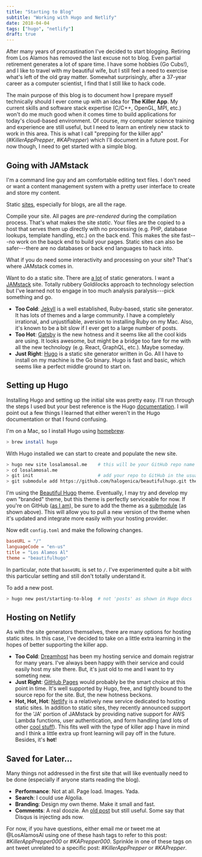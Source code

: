 ```yaml
---
title: "Starting to Blog"
subtitle: "Working with Hugo and Netlify"
date: 2018-04-04
tags: ["hugo", "netlify"]
draft: true
---
```


After many years of procrastination I've decided to start blogging. Retiring
from Los Alamos has removed the last excuse not to blog. Even partial
retirement generates a lot of spare time. I have some hobbies (Go Cubs!), and I
like to travel with my beautiful wife, but I still feel a need to exercise
what's left of the old gray matter. Somewhat surprisingly, after a 37-year
career as a computer scientist, I find that I still like to hack code.

<!--more-->

The main purpose of this blog is to document how I prepare myself technically
should I ever come up with an idea for **The Killer App**. My current skills
and software stack expertise (C/C++, OpenGL, MPI, etc.) won't do me much good
when it comes time to build applications for today's cloud-based environment. Of
course, my computer science training and experience are still useful, but I
need to learn an entirely new stack to work in this area. This is what I call
"prepping for the killer app" (_#KillerAppPrepper_, _#KAPrepper_) which I'll
document in a future post. For now though, I need to get started with a simple
blog.

## Going with JAMstack

I'm a command line guy and am comfortable editing text files. I don't need or
want a content management system with a pretty user interface to create and
store my content.

Static
[sites](https://medium.com/@borisschapira/back-to-static-a-paradigm-shift-for-better-ux-and-web-performance-56f4199d74ff),
especially for blogs, are all the rage.

Compile your site. All pages are *pre-rendered* during the compilation
process. That's what makes the site *static*. Your files are the copied to a
host that serves them up directly with no processing (e.g. PHP, database
lookups, template handling, etc.) on the back end. This makes the site
fast---no work on the baqck end to build your pages. Static sites can also be
safer---there
are no databases or back end languages to hack into. 

What if you do need some interactivity and processing on your site? That's
where JAMstack comes in.

Want to do a static site. There are [a lot](https://www.staticgen.com/) of
static generators. I want a [JAMstack](https://jamstack.org/) site. Totally
rubbery Goldilocks approach to technology selection but I've learned not to
engage in too much analysis paralysis---pick something and go.

* **Too Cold**: [Jekyll](https://jekyllrb.com/) is a well established, Ruby-based, static site generator. It has lots of themes and a large community. I have a completely irrational, and unjustifiable, aversion to installing Ruby on my Mac. Also, it's known to be a bit slow if I ever get to a large number of posts.
* **Too Hot**: [Gatsby](https://www.gatsbyjs.org/) is the new hotness and it seems like all the cool kids are using. It looks awesome, but might be a bridge too fare for me with all the new technology (e.g. React, GraphQL, etc.). Maybe someday.
* **Just Right**: [Hugo](https://gohugo.io/) is a static site generator written in Go. All I have to install on my machine is the Go binary. Hugo is fast and basic, which seems like a perfect middle ground to start on.

## Setting up Hugo

Installing Hugo and setting up the initial site was pretty easy. I'll run through the steps I used but your best reference is the Hugo [documentation](https://gohugo.io/getting-started/). I will point out a few things I learned that either weren't in the Hugo documentation or that I found confusing.

I'm on a Mac, so I install Hugo using [homebrew](https://brew.sh/).

```sh
> brew install hugo
```

With Hugo installed we can start to create and populate the new site.

```sh
> hugo new site losalamosal.me    # this will be your GitHub repo name
> cd losalamosal.me
> git init                        # add your repo to GitHub in the usual way
> git submodule add https://github.com/halogenica/beautifulhugo.git themes/beautifulhugo
```

I'm using the [Beautiful Hugo](https://github.com/halogenica/beautifulhugo)
theme. Eventually, I may try and develop my own "branded" theme, but this theme
is perfectly serviceable for now. If you're on GitHub ([as I
am](https://github.com/losalamosal/losalamosal.me)), be sure to add the theme as
a [submodule](https://blog.github.com/2016-02-01-working-with-submodules/) (as
shown above). This will allow you to pull a new version of the theme when it's
updated and integrate more easily with your hosting provider.

Now edit `config.toml` and make the following changes.

```toml
baseURL = "/"
languageCode = "en-us"
title = "Los Alamos Al"
theme = "beautifulhugo"
```

In particular, note that `baseURL` is set to `/`. I've experimented quite a bit with this particular setting and still don't totally understand it.

To add a new post.

```sh
> hugo new post/starting-to-blog  # not 'posts' as shown in Hugo docs
```

## Hosting on Netlify

As with the site generators themselves, there are many options for hosting static sites. In this case, I've decided to take on a little extra learning in the hopes of better supporting the killer app.

* **Too Cold**: [Dreamhost](https://www.dreamhost.com/) has been my hosting service and domain registrar for many years. I've always been happy with their service and could easily host my site there. But, it's just old to me and I want to try someting new.
* **Just Right**: [GitHub Pages](https://pages.github.com/) would probably be the smart choice at this point in time. It's well supported by Hugo, free, and tightly bound to the source repo for the site. But, the new hotness beckons.
* **Hot, Hot, Hot**: [Netlify](https://www.netlify.com/) is a relatively new service dedicated to hosting static sites. In addition to static sites, they recently announced support for the 'JA' portion of JAMstack by providing native support for AWS Lambda functions, user authentication, and form handling (and lots of other [cool stuff](https://www.netlify.com/features/)). This fits well with the type of killer app I have in mind and I think a little extra up front learning will pay off in the future. Besides, it's **hot**!

## Saved for Later...

Many things not addressed in the first site that will like eventually need to be done (especially if anyone starts reading the blog).

* **Performance**: Not at all. Page load. Images. Yada.
* **Search**: I could use Algolia.
* **Branding**: Design my own theme. Make it small and fast.
* **Comments**: A real doozie. An [old post](https://dsandler.org/wp/archives/2009/02/26/twitter-comments) but still useful. Some say that Disqus is injecting ads now.

For now, if you have questions, either email me or tweet me at @LosAlamosAl
using one of these hash tags to refer to this post: *#KillerAppPrepper000* or
*#KAPrepper000*. Sprinkle in one of these tags on ant tweet unrelated to a
specific post: *#KillerAppPrepper* or *#KAPrepper*.

